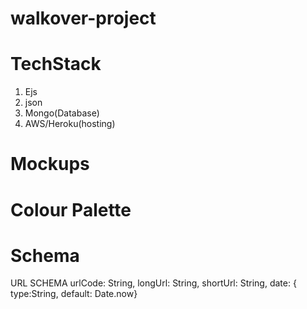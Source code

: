 # walkover-project
# TechStack
1. Ejs
2. json
3. Mongo(Database)
4. AWS/Heroku(hosting)

# Mockups

# Colour Palette

# Schema
URL SCHEMA
    urlCode: String,
    longUrl: String,
    shortUrl: String,
    date: { type:String, default: Date.now}
